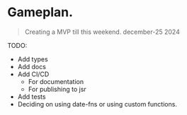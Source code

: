 # Gameplan.

> Creating a MVP till this weekend. december-25 2024 

TODO: 
- Add types
- Add docs
- Add CI/CD
    - For documentation
    - For publishing to jsr
- Add tests
- Deciding on using date-fns or using custom functions.
